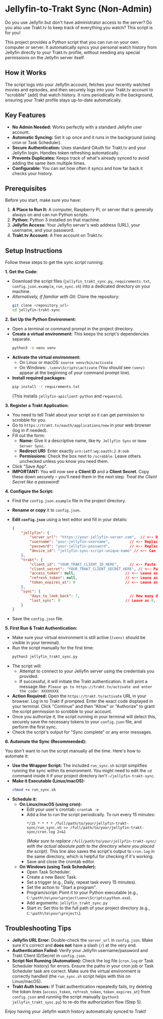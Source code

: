 # Jellyfin-to-Trakt Sync (Non-Admin)

Do you use Jellyfin but don't have administrator access to the server? Do you also use Trakt.tv to keep track of everything you watch? This script is for you!

This project provides a Python script that you can run on your own computer or server. It automatically syncs your personal watch history from Jellyfin directly to your Trakt.tv profile, without needing any special permissions on the Jellyfin server itself.

## How it Works

The script logs into your Jellyfin account, fetches your recently watched movies and episodes, and then securely logs into your Trakt.tv account to "scrobble" (add) that watch history. It runs periodically in the background, ensuring your Trakt profile stays up-to-date automatically.

## Key Features

* **No Admin Needed:** Works perfectly with a standard Jellyfin user account.
* **Automatic Syncing:** Set it up once and it runs in the background (using cron or Task Scheduler).
* **Secure Authentication:** Uses standard OAuth for Trakt.tv and your Jellyfin login. Handles token refreshing automatically.
* **Prevents Duplicates:** Keeps track of what's already synced to avoid adding the same item multiple times.
* **Configurable:** You can set how often it syncs and how far back it checks your history.

## Prerequisites

Before you start, make sure you have:

1.  **A Place to Run It:** A computer, Raspberry Pi, or server that is generally always on and can run Python scripts.
2.  **Python:** Python 3 installed on that machine.
3.  **Jellyfin Access:** Your Jellyfin server's web address (URL), your username, and your password.
4.  **Trakt.tv Account:** A free account on Trakt.tv.

## Setup Instructions

Follow these steps to get the sync script running:

**1. Get the Code:**

* Download the script files (`jellyfin_trakt_sync.py`, `requirements.txt`, `config.json.example`, `run_sync.sh`) into a dedicated directory on your machine.
* *Alternatively, if familiar with Git:* Clone the repository:
    ```bash
    git clone <repository_url>
    cd jellyfin-trakt-sync
    ```

**2. Set Up the Python Environment:**

* Open a terminal or command prompt in the project directory.
* **Create a virtual environment:** This keeps the script's dependencies separate.
    ```bash
    python3 -m venv venv
    ```
* **Activate the virtual environment:**
    * On Linux or macOS: `source venv/bin/activate`
    * On Windows: `.\venv\Scripts\activate`
    (You should see `(venv)` appear at the beginning of your command prompt line).
* **Install required packages:**
    ```bash
    pip install -r requirements.txt
    ```
    (This installs `jellyfin-apiclient-python` and `requests`).

**3. Register a Trakt Application:**

* You need to tell Trakt about your script so it can get permission to scrobble for you.
* Go to `https://trakt.tv/oauth/applications/new` in your web browser (log in if needed).
* Fill out the form:
    * **Name:** Give it a descriptive name, like `My Jellyfin Sync` or `Home Server Sync`.
    * **Redirect URI:** Enter exactly `urn:ietf:wg:oauth:2.0:oob`
    * **Permissions:** Check the box next to `/scrobble`. Leave others unchecked unless you know you need them.
* Click "Save App".
* **IMPORTANT:** You will now see a **Client ID** and a **Client Secret**. Copy these down securely – you'll need them in the next step. *Treat the Client Secret like a password!*

**4. Configure the Script:**

* Find the `config.json.example` file in the project directory.
* **Rename or copy** it to `config.json`.
* **Edit `config.json`** using a text editor and fill in your details:

    ```json
    {
        "jellyfin": {
            "server_url": "https://your-jellyfin-server.com",  // <-- Replace with your server's address. NO trailing slash / !
            "username": "your-jellyfin-username",         // <-- Replace with your Jellyfin username
            "password": "your-jellyfin-password",         // <-- Replace with your Jellyfin password
            "device_id": "jellyfin-sync-script-unique-name" // <-- Can leave as is, or make it unique
        },
        "trakt": {
            "client_id": "YOUR_TRAKT_CLIENT_ID_HERE",     // <-- Paste the Client ID from Step 3
            "client_secret": "YOUR_TRAKT_CLIENT_SECRET_HERE", // <-- Paste the Client Secret from Step 3
            "access_token": null,                       // <-- Leave as null
            "refresh_token": null,                      // <-- Leave as null
            "token_expires_at": 0                       // <-- Leave as 0
        },
        "sync": {
            "days_to_look_back": 7,                       // How many days of history to check each time (7 is usually fine)
            "last_sync": 0                              // Leave as 0, the script manages this
        }
    }
    ```
* Save the `config.json` file.

**5. First Run & Trakt Authentication:**

* Make sure your virtual environment is still active (`(venv)` should be visible in your terminal).
* Run the script manually for the first time:
    ```bash
    python3 jellyfin_trakt_sync.py
    ```
* The script will:
    * Attempt to connect to your Jellyfin server using the credentials you provided.
    * If successful, it will initiate the Trakt authentication. It will print a message like:
        `Please go to https://trakt.tv/activate and enter the code: XXXXXXXX`
* **Action Required:** Open the `https://trakt.tv/activate` URL in your browser. Log in to Trakt if prompted. Enter the exact code displayed in your terminal. Click "Continue" and then "Allow" or "Authorize" to grant the script permission to scrobble to your account.
* Once you authorize it, the script running in your terminal will detect this, securely save the necessary tokens to your `config.json` file, and perform the first sync.
* Check the script's output for "Sync complete" or any error messages.

**6. Automate the Sync (Recommended):**

You don't want to run the script manually all the time. Here's how to automate it:

* **Use the Wrapper Script:** The included `run_sync.sh` script simplifies running the sync within its environment. You might need to edit the `cd` command inside it if your project directory isn't `~/jellyfin-trakt-sync`.
* **Make it Executable (Linux/macOS):**
    ```bash
    chmod +x run_sync.sh
    ```
* **Schedule it:**
    * **On Linux/macOS (using cron):**
        * Edit your user's crontab: `crontab -e`
        * Add a line to run the script periodically. To run every 15 minutes:
            ```cron
            */15 * * * * /full/path/to/your/jellyfin-trakt-sync/run_sync.sh >> /full/path/to/your/jellyfin-trakt-sync/cron.log 2>&1
            ```
            *(Make sure to replace `/full/path/to/your/jellyfin-trakt-sync/` with the actual absolute path to the directory where you placed the script)*. This line also saves the script's output to `cron.log` in the same directory, which is helpful for checking if it's working.
        * Save and close the crontab editor.
    * **On Windows (using Task Scheduler):**
        * Open Task Scheduler.
        * Create a new Basic Task.
        * Set a trigger (e.g., Daily, repeat task every 15 minutes).
        * Set the action to "Start a program".
        * Program/script: Point it to your Python executable (e.g., `C:\path\to\your\project\venv\Scripts\python.exe`).
        * Add arguments: `jellyfin_trakt_sync.py`
        * Start in: Set this to the full path of your project directory (e.g., `C:\path\to\your\project\`).

## Troubleshooting Tips

* **Jellyfin URL Error:** Double-check the `server_url` in `config.json`. Make sure it's correct and **does not** have a slash (`/`) at the very end.
* **Authentication Failed:** Verify your Jellyfin username/password and Trakt Client ID/Secret in `config.json`.
* **Script Not Running (Automation):** Check the log file (`cron.log` or Task Scheduler history) for errors. Ensure the paths in your cron job or Task Scheduler task are correct. Make sure the virtual environment is correctly handled (the `run_sync.sh` script helps with this on Linux/macOS).
* **Trakt Auth Issues:** If Trakt authentication repeatedly fails, try deleting the token lines (`access_token`, `refresh_token`, `token_expires_at`) from `config.json` and running the script manually (`python3 jellyfin_trakt_sync.py`) to re-do the authorization flow (Step 5).

Enjoy having your Jellyfin watch history automatically synced to Trakt!
